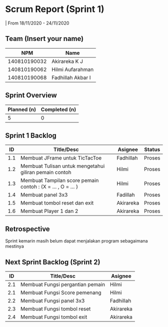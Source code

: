 # Scrum Report (Sprint 1)
| From 18/11/2020 - 24/11/2020
## Team (Insert your name)
| NPM           | Name        |
| ------------- |-------------|
| 140810190032  | Akirareka K J    |
| 140810190062  | Hilmi Aufarahman    |
| 140810190068  | Fadhillah Akbar I |

## Sprint Overview
| Planned (n)   | Completed (n) |
| ------------- |-------------- |
| 5             | 0             |

## Sprint 1 Backlog

| ID  | Title/Desc | Asignee | Status |
| --- | ---------- | ------- | ------ |
| 1.1 | Membuat JFrame untuk TicTacToe | Fadhillah | Proses |
| 1.2 | Membuat Tulisan untuk mengetahui giliran pemain contoh | Hilmi | Proses |
| 1.3 | Membuat Tampilan score pemain contoh : (X = … , O = … ) | Hilmi | Proses | 
| 1.4 | Membuat panel 3x3 | Fadillah| Proses | 
| 1.5 | Membuat tombol reset dan exit | Akirareka | Proses | 
| 1.6 | Membuat Player 1 dan 2 | Akirareka | Proses | 

## Retrospective 

Sprint kemarin masih belum dapat menjalakan program sebagaimana mestinya 

## Next Sprint Backlog (Sprint 2)
| ID  | Title/Desc | Asignee | 
| --- | ---------- | ------- | 
| 2.1 | Membuat Fungsi pergantian pemain | Hilmi |
| 2.1 | Membuat Fungsi Score pemenang | Hilmi |
| 2.2 | Membuat Fungsi panel 3x3 | Fadhillah |
| 2.3 | Membuat Fungsi tombol reset | Akirareka |
| 2.4 | Membuat Fungsi tombol exit | Akirareka |

